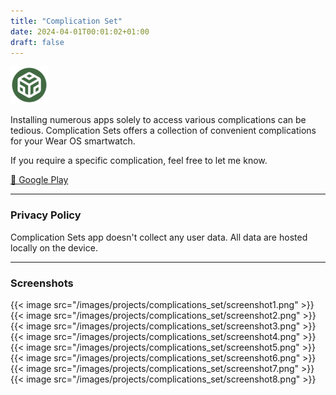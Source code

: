 ```yaml
---
title: "Complication Set"
date: 2024-04-01T00:01:02+01:00
draft: false
---
```


![icon](/images/projects/complications_set/icon.png)

Installing numerous apps solely to access various complications can be tedious. Complication Sets offers a collection of convenient complications for your Wear OS smartwatch.

If you require a specific complication, feel free to let me know.

[🔗 Google Play](https://play.google.com/store/apps/details?id=com.mbt925.complicationsset)

---

### Privacy Policy
Complication Sets app doesn't collect any user data. All data are hosted locally on the device.

---

### Screenshots

{{< image src="/images/projects/complications_set/screenshot1.png" >}}
{{< image src="/images/projects/complications_set/screenshot2.png" >}}
{{< image src="/images/projects/complications_set/screenshot3.png" >}}
{{< image src="/images/projects/complications_set/screenshot4.png" >}}
{{< image src="/images/projects/complications_set/screenshot5.png" >}}
{{< image src="/images/projects/complications_set/screenshot6.png" >}}
{{< image src="/images/projects/complications_set/screenshot7.png" >}}
{{< image src="/images/projects/complications_set/screenshot8.png" >}}